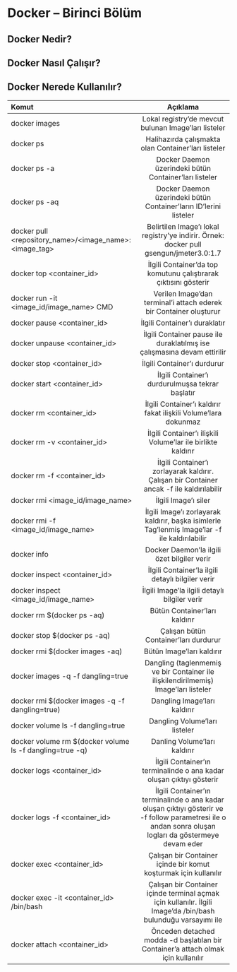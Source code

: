 # Docker – Birinci Bölüm

## Docker Nedir?
## Docker Nasıl Çalışır?
## Docker Nerede Kullanılır?

| 	 Komut       | Açıklama     |
| :------------- | :----------: |
|  docker images | Lokal registry’de mevcut bulunan Image’ları listeler  |
| docker ps	     | Halihazırda çalışmakta olan Container’ları listeler |
|docker ps -a|Docker Daemon üzerindeki bütün Container’ları listeler|
|docker ps -aq|Docker Daemon üzerindeki bütün Container’ların ID’lerini listeler|
|docker pull <repository_name>/<image_name>:<image_tag>|Belirtilen Image’ı lokal registry’ye indirir. Örnek: docker pull gsengun/jmeter3.0:1.7|
|docker top <container_id>|İlgili Container’da top komutunu çalıştırarak çıktısını gösterir|
|docker run -it <image_id/image_name> CMD|Verilen Image’dan terminal’i attach ederek bir Container oluşturur|
|docker pause <container_id>|İlgili Container’ı duraklatır|
|docker unpause <container_id>|İlgili Container pause ile duraklatılmış ise çalışmasına devam ettirilir|
|docker stop <container_id>|İlgili Container’ı durdurur|
|docker start <container_id>|İlgili Container’ı durdurulmuşsa tekrar başlatır|
|docker rm <container_id>|İlgili Container’ı kaldırır fakat ilişkili Volume’lara dokunmaz|
|docker rm -v <container_id>|İlgili Container’ı ilişkili Volume’lar ile birlikte kaldırır|
|docker rm -f <container_id>|İlgili Container’ı zorlayarak kaldırır. Çalışan bir Container ancak -f ile kaldırılabilir|
|docker rmi <image_id/image_name>|İlgili Image’ı siler|
|docker rmi -f <image_id/image_name>|İlgili Image’ı zorlayarak kaldırır, başka isimlerle Tag’lenmiş Image’lar -f ile kaldırılabilir|
|docker info|Docker Daemon’la ilgili özet bilgiler verir|
|docker inspect <container_id>|İlgili Container’la ilgili detaylı bilgiler verir|
|docker inspect <image_id/image_name>|İlgili Image’la ilgili detaylı bilgiler verir|
|docker rm $(docker ps -aq)|Bütün Container’ları kaldırır|
|docker stop $(docker ps -aq)|	Çalışan bütün Container’ları durdurur|
|docker rmi $(docker images -aq)|	Bütün Image’ları kaldırır|
|docker images -q -f dangling=true|Dangling (taglenmemiş ve bir Container ile ilişkilendirilmemiş) Image’ları listeler|
|docker rmi $(docker images -q -f dangling=true)|Dangling Image’ları kaldırır|
|docker volume ls -f dangling=true|Dangling Volume’ları listeler|
|docker volume rm $(docker volume ls -f dangling=true -q)|Danling Volume’ları kaldırır|
|docker logs <container_id>|İlgili Container’ın terminalinde o ana kadar oluşan çıktıyı gösterir|
|docker logs -f <container_id>|	İlgili Container’ın terminalinde o ana kadar oluşan çıktıyı gösterir ve -f follow parametresi ile o andan sonra oluşan logları da göstermeye devam eder|
|docker exec <container_id> <command>|Çalışan bir Container içinde bir komut koşturmak için kullanılır|
|docker exec -it <container_id> /bin/bash|Çalışan bir Container içinde terminal açmak için kullanılır. İlgili Image’da /bin/bash bulunduğu varsayımı ile|
|docker attach <container_id>|Önceden detached modda -d başlatılan bir Container’a attach olmak için kullanılır|
